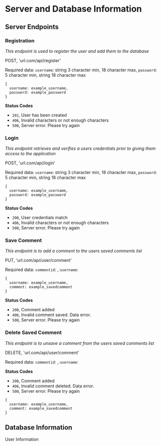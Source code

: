 # Server and Database Information

## Server Endpoints



### Registration
*This endpoint is used to register the user and add them to the database*

POST, 'url.com/api/register'

Required data: `username`: string 3 character min, 18 character max, `password`: 5 character min, string 18 character max

```
{
  username: example_username,
  password: example_password
}
```

**Status Codes**
- `201`, User has been created
- `406`, Invalid characters or not enough characters
- `500`, Server error. Please try again



### Login
*This endpoint retrieves and verifies a users credentials prior to giving them access to the application*

POST, 'url.com/api/login'

Required data: `username`: string 3 character min, 18 character max, `password`: 5 character min, string 18 character max

```
{
  username: example_username,
  password: example_password
}
```

**Status Codes**
- `200`, User credentials match
- `406`, Invalid characters or not enough characters
- `500`, Server error. Please try again



### Save Comment
*This endpoint is to add a comment to the users saved comments list*

PUT, 'url.com/api/user/comment'

Required data: `commentid`: , `username`: 

```
{
  username: example_username,
  comment: example_savedcomment
}
```

**Status Codes**
- `200`, Comment added
- `406`, Invalid comment saved. Data error. 
- `500`, Server error. Please try again



### Delete Saved Comment
*This endpoint is to unsave a comment from the users saved comments list*

DELETE, 'url.com/api/user/comment'

Required data: `commentid`: , `username`: 

**Status Codes**
- `200`, Comment added
- `406`, Invalid comment deleted. Data error. 
- `500`, Server error. Please try again

```
{
  username: example_username,
  comment: example_savedcomment
}
```



## Database Information

User Information 


```

```
